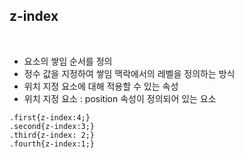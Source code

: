 ## z-index

<br>

- 요소의 쌓임 순서를 정의
- 정수 값을 지정하여 쌓임 맥락에서의 레벨을 정의하는 방식
- 위치 지정 요소에 대해 적용할 수 있는 속성
- 위치 지정 요소 : position 속성이 정의되어 있는 요소



```
.first{z-index:4;}
.second{z-index:3;}
.third{z-index: 2;}
.fourth{z-index:1;}
```

